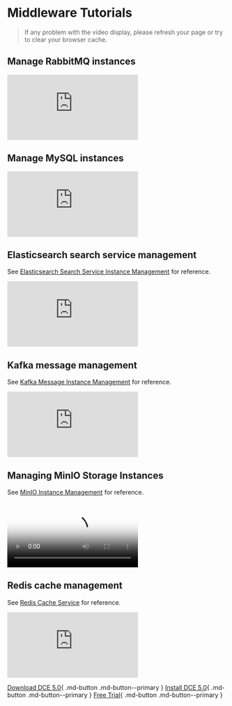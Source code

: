# Middleware Tutorials

> If any problem with the video display, please refresh your page or try to clear your browser cache.

## Manage RabbitMQ instances

<div class="responsive-video-container">
<iframe src="https://harbor-test2.cn-sh2.ufileos.com/docs/videos/RabbitMQ-instance-management.mp4" scrolling="no" border="0" frameborder="no" framespacing="0" allowfullscreen="true"> </iframe>
</div>

## Manage MySQL instances

<div class="responsive-video-container">
<iframe src="https://harbor-test2.cn-sh2.ufileos.com/docs/videos/mysql.mp4" scrolling="no" border="0" frameborder="no" framespacing="0" allowfullscreen="true"> </iframe>
</div>

## Elasticsearch search service management

See [Elasticsearch Search Service Instance Management](../middleware/elasticsearch/user-guide/create.md) for reference.

<div class="responsive-video-container">
<iframe src="https://harbor-test2.cn-sh2.ufileos.com/docs/videos/es.mp4" scrolling="no" border="0" frameborder="no" framespacing="0" allowfullscreen ="true"> </iframe>
</div>

## Kafka message management

See [Kafka Message Instance Management](../middleware/kafka/user-guide/create.md) for reference.

<div class="responsive-video-container">
<iframe src="https://harbor-test2.cn-sh2.ufileos.com/docs/videos/kafka.mp4" scrolling="no" border="0" frameborder="no" framespacing="0" allowfullscreen ="true"> </iframe>
</div>

## Managing MinIO Storage Instances

See [MinIO Instance Management](../middleware/minio/user-guide/create.md) for reference.

<div class="responsive-video-container">
<video controls src="https://harbor-test2.cn-sh2.ufileos.com/docs/videos/minio.mp4" preload="metadata" poster="../images/mcamel-minio.png"></video>
</div>

## Redis cache management

See [Redis Cache Service](../middleware/redis/intro/what.md) for reference.

<div class="responsive-video-container">
<iframe src="https://harbor-test2.cn-sh2.ufileos.com/docs/videos/redis.mp4" scrolling="no" border="0" frameborder="no" framespacing="0" allowfullscreen ="true"> </iframe>
</div>

[Download DCE 5.0](../download/dce5.md){ .md-button .md-button--primary }
[Install DCE 5.0](../install/intro.md){ .md-button .md-button--primary }
[Free Trial](../dce/license0.md){ .md-button .md-button--primary }
